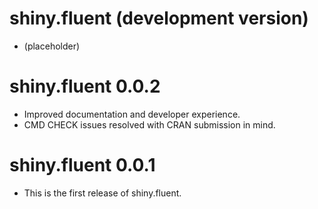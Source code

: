 # shiny.fluent (development version)

* (placeholder)
# shiny.fluent 0.0.2

* Improved documentation and developer experience.
* CMD CHECK issues resolved with CRAN submission in mind.

# shiny.fluent 0.0.1

* This is the first release of shiny.fluent.
